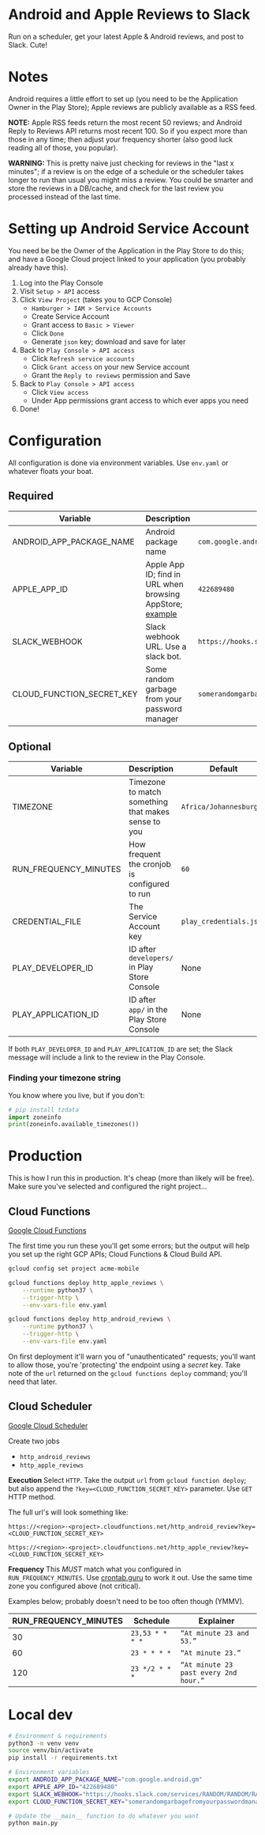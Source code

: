 # Android and Apple Reviews to Slack
Run on a scheduler, get your latest Apple & Android reviews, and post to Slack. Cute!

# Notes
Android requires a little effort to set up (you need to be the Application Owner in the Play Store); Apple reviews are publicly available as a RSS feed.

**NOTE:** Apple RSS feeds return the most recent 50 reviews; and Android Reply to Reviews API returns most recent 100. So if you expect more than those in any time; then adjust your frequency shorter (also good luck reading all of those, you popular). 

**WARNING:** This is pretty naive just checking for reviews in the "last x minutes"; if a review is on the edge of a schedule or the scheduler takes longer to run than usual you might miss a review. You could be smarter and store the reviews in a DB/cache, and check for the last review you processed instead of the last time. 

# Setting up Android Service Account
You need be be the Owner of the Application in the Play Store to do this; and have a Google Cloud project linked to your application (you probably already have this). 

1. Log into the Play Console
1. Visit `Setup > API` access
1. Click `View Project` (takes you to GCP Console)
    * `Hamburger > IAM > Service Accounts`
    * Create Service Account
    * Grant access to `Basic > Viewer`
    * Click `Done`
    * Generate `json` key; download and save for later
1. Back to `Play Console > API access`
    * Click `Refresh service accounts`
    * Click `Grant access` on your new Service account
    * Grant the `Reply to reviews` permission and Save 
1. Back to `Play Console > API access`
    * Click `View access`
    * Under App permissions grant access to which ever apps you need
1. Done!


# Configuration
All configuration is done via environment variables. Use `env.yaml` or whatever floats your boat.

## Required
| Variable | Description | Example | 
| -- | -- | -- | 
| ANDROID_APP_PACKAGE_NAME | Android package name | `com.google.android.gm` |
| APPLE_APP_ID | Apple App ID; find in URL when browsing AppStore; [example](https://apps.apple.com/us/app/gmail-email-by-google/id422689480) | `422689480` | 
| SLACK_WEBHOOK | Slack webhook URL. Use a slack bot. | `https://hooks.slack.com/services/RANDOM/RANDOM/RANDOM` | 
| CLOUD_FUNCTION_SECRET_KEY | Some random garbage from your password manager | `somerandomgarbagefromyourpasswordmanager` |


## Optional
| Variable | Description | Default | 
| -- | -- | -- |
| TIMEZONE | Timezone to match something that makes sense to you | `Africa/Johannesburg` | 
| RUN_FREQUENCY_MINUTES | How frequent the cronjob is configured to run | `60` |
| CREDENTIAL_FILE | The Service Account key | `play_credentials.json` |
| PLAY_DEVELOPER_ID | ID after `developers/` in Play Store Console | None |
| PLAY_APPLICATION_ID | ID after `app/` in the Play Store Console | None |

If both `PLAY_DEVELOPER_ID` and `PLAY_APPLICATION_ID` are set; the Slack message will include a link to the review in the Play Console.

### Finding your timezone string
You know where you live, but if you don't:
```python
# pip install tzdata
import zoneinfo
print(zoneinfo.available_timezones())
```

# Production
This is how I run this in production. It's cheap (more than likely will be free). Make sure you've selected and configured the right project...

## Cloud Functions
[Google Cloud Functions](https://console.cloud.google.com/functions/list)

The first time you run these you'll get some errors; but the output will help you set up the right GCP APIs; Cloud Functions & Cloud Build API.

```bash
gcloud config set project acme-mobile

gcloud functions deploy http_apple_reviews \
    --runtime python37 \
    --trigger-http \
    --env-vars-file env.yaml

gcloud functions deploy http_android_reviews \
    --runtime python37 \
    --trigger-http \
    --env-vars-file env.yaml
```

On first deployment it'll warn you of "unauthenticated" requests; you'll want to allow those, you're 'protecting' the endpoint using a *secret* key. Take note of the `url` returned on the `gcloud functions deploy` command; you'll need that later.

## Cloud Scheduler
[Google Cloud Scheduler](https://console.cloud.google.com/cloudscheduler)

Create two jobs
* `http_android_reviews`
* `http_apple_reviews`

**Execution** Select `HTTP`. Take the output `url` from `gcloud function deploy`; but also append the `?key=<CLOUD_FUNCTION_SECRET_KEY>` parameter. Use `GET` HTTP method. 

The full url's will look something like:
```
https://<region>-<project>.cloudfunctions.net/http_android_review?key=<CLOUD_FUNCTION_SECRET_KEY>

https://<region>-<project>.cloudfunctions.net/http_apple_review?key=<CLOUD_FUNCTION_SECRET_KEY>
```

**Frequency** This *MUST* match what you configured in `RUN_FREQUENCY_MINUTES`. Use [crontab.guru](https://crontab.guru/) to work it out. Use the same time zone you configured above (not critical).

Examples below; probably doesn't need to be too often though (YMMV). 

| RUN_FREQUENCY_MINUTES | Schedule | Explainer | 
| -- | -- | -- | 
| 30 | `23,53 * * * *` | `“At minute 23 and 53.”` | 
| 60 | `23 * * * *` | `“At minute 23.”` | 
| 120 | `23 */2 * * *` | `“At minute 23 past every 2nd hour.”` | 


# Local dev
```bash
# Environment & requirements
python3 -m venv venv
source venv/bin/activate
pip install -r requirements.txt

# Environment variables
export ANDROID_APP_PACKAGE_NAME="com.google.android.gm"
export APPLE_APP_ID="422689480"
export SLACK_WEBHOOK="https://hooks.slack.com/services/RANDOM/RANDOM/RANDOM"
export CLOUD_FUNCTION_SECRET_KEY="somerandomgarbagefromyourpasswordmanager"

# Update the __main__ function to do whatever you want
python main.py
```
